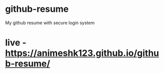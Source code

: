 # github-resume
My github resume with secure login system
# live -https://animeshk123.github.io/github-resume/

